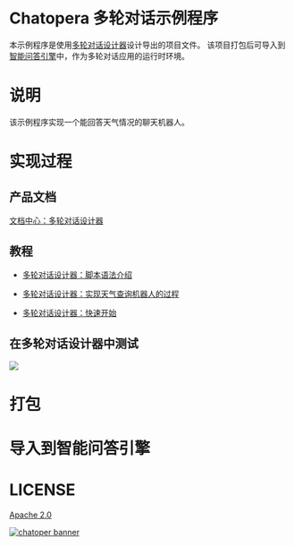 # Chatopera 多轮对话示例程序

本示例程序是使用[多轮对话设计器](https://docs.chatopera.com/conversation-designer.html)设计导出的项目文件。
该项目打包后可导入到[智能问答引擎](https://docs.chatopera.com/chatbot-engine.html)中，作为多轮对话应用的运行时环境。

# 说明

该示例程序实现一个能回答天气情况的聊天机器人。

# 实现过程

## 产品文档

[文档中心：多轮对话设计器](https://docs.chatopera.com/products/chatbot-platform/conversation.html)

## 教程

- [多轮对话设计器：脚本语法介绍](https://mp.weixin.qq.com/s/2RBchp-fqAw93Ebl9A8XRw)

- [多轮对话设计器：实现天气查询机器人的过程](https://mp.weixin.qq.com/s/wo8rs3E5f7aV7bssD61z4w)

- [多轮对话设计器：快速开始](https://mp.weixin.qq.com/s/kTfUGsIOFIupWOgUiVam1Q)

## 在**多轮对话设计器**中测试

![](./assets/2.png)

# 打包

# 导入到智能问答引擎

# LICENSE

[Apache 2.0](./LICENSE)

[![chatoper banner][co-banner-image]][co-url]

[co-banner-image]: https://user-images.githubusercontent.com/3538629/42383104-da925942-8168-11e8-8195-868d5fcec170.png
[co-url]: https://www.chatopera.com
